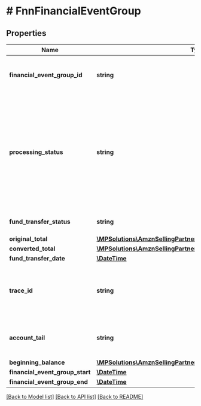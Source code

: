 # # FnnFinancialEventGroup

## Properties

Name | Type | Description | Notes
------------ | ------------- | ------------- | -------------
**financial_event_group_id** | **string** | A unique identifier for the financial event group. | [optional]
**processing_status** | **string** | The processing status of the financial event group indicates whether the balance of the financial event group is settled.  Possible values:  * Open  * Closed | [optional]
**fund_transfer_status** | **string** | The status of the fund transfer. | [optional]
**original_total** | [**\MPSolutions\AmznSellingPartnerApi\Models\Finances\FnnCurrency**](FnnCurrency.md) |  | [optional]
**converted_total** | [**\MPSolutions\AmznSellingPartnerApi\Models\Finances\FnnCurrency**](FnnCurrency.md) |  | [optional]
**fund_transfer_date** | [**\DateTime**](\DateTime.md) |  | [optional]
**trace_id** | **string** | The trace identifier used by sellers to look up transactions externally. | [optional]
**account_tail** | **string** | The account tail of the payment instrument. | [optional]
**beginning_balance** | [**\MPSolutions\AmznSellingPartnerApi\Models\Finances\FnnCurrency**](FnnCurrency.md) |  | [optional]
**financial_event_group_start** | [**\DateTime**](\DateTime.md) |  | [optional]
**financial_event_group_end** | [**\DateTime**](\DateTime.md) |  | [optional]

[[Back to Model list]](../../README.md#models) [[Back to API list]](../../README.md#endpoints) [[Back to README]](../../README.md)
